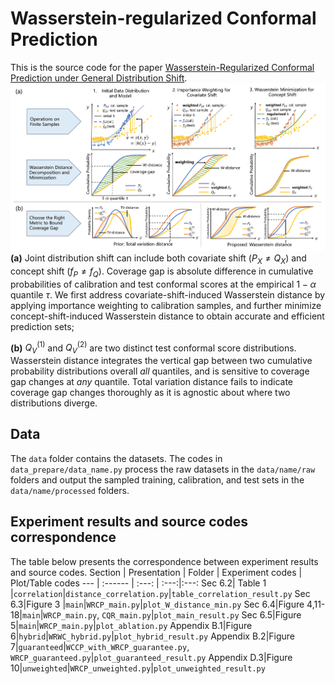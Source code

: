 # Wasserstein-regularized Conformal Prediction
This is the source code for the paper [Wasserstein-Regularized Conformal Prediction under General Distribution Shift](iclr.cc/virtual/2025/poster/29180).
![screenshot](Method.png)
**(a)** Joint distribution shift can include both covariate shift ($P_X\neq Q_X$) and concept shift ($f_P\neq f_Q$). Coverage gap is absolute difference in cumulative probabilities of calibration and test conformal scores at the empirical $1-\alpha$ quantile $\tau$. We first address covariate-shift-induced Wasserstein distance by applying importance weighting to calibration samples, and further minimize concept-shift-induced Wasserstein distance to obtain accurate and efficient prediction sets;

**(b)** $Q_V^{(1)}$ and $Q_V^{(2)}$ are two distinct test conformal score distributions. Wasserstein distance integrates the vertical gap between two cumulative probability distributions overall *all* quantiles, and is sensitive to coverage gap changes at *any* quantile. Total variation distance fails to indicate coverage gap changes thoroughly as it is agnostic about where two distributions diverge.


## Data 
The `data` folder contains the datasets. The codes in `data_prepare/data_name.py` process the raw datasets in the `data/name/raw` folders and output the sampled training, calibration, and test sets in the `data/name/processed` folders.

## Experiment results and source codes correspondence
The table below presents the correspondence between experiment results and source codes.
Section | Presentation | Folder | Experiment codes | Plot/Table codes
--- | :------ | :---:  | :---:|:---:
Sec 6.2| Table 1 |`correlation`|`distance_correlation.py`|`table_correlation_result.py`
Sec 6.3|Figure 3 |`main`|`WRCP_main.py`|`plot_W_distance_min.py`
Sec 6.4|Figure 4,11-18|`main`|`WRCP_main.py`, `CQR_main.py`|`plot_main_result.py`
Sec 6.5|Figure 5|`main`|`WRCP_main.py`|`plot_ablation.py`
Appendix B.1|Figure 6|`hybrid`|`WRWC_hybrid.py`|`plot_hybrid_result.py`
Appendix B.2|Figure 7|`guaranteed`|`WCCP_with_WRCP_guarantee.py`, `WRCP_guaranteed.py`|`plot_guaranteed_result.py`
Appendix D.3|Figure 10|`unweighted`|`WRCP_unweighted.py`|`plot_unweighted_result.py`
